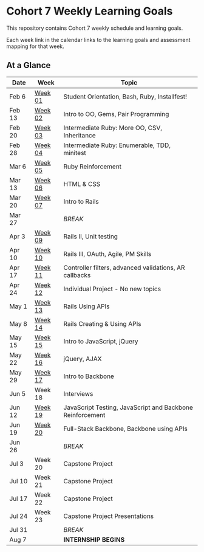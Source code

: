 # Cohort 7 Weekly Learning Goals
This repository contains Cohort 7 weekly schedule and learning goals.

Each week link in the calendar links to the learning goals and assessment mapping for that week.


## At a Glance

| Date    | Week                | Topic
|---------|---------------------|-----------------------------------------
| Feb 6   | [Week 01](week-1.md)  | Student Orientation, Bash, Ruby, Installfest!
| Feb 13  | [Week 02](week-2.md)  | Intro to OO, Gems, Pair Programming
| Feb 20  | [Week 03](week-3.md)  | Intermediate Ruby: More OO, CSV, Inheritance
| Feb 28  | [Week 04](week-4.md)  | Intermediate Ruby: Enumerable, TDD, minitest
| Mar 6   | [Week 05](week-5.md)  | Ruby Reinforcement
| Mar 13  | [Week 06](week-6.md)  | HTML & CSS
| Mar 20  | [Week 07](week-7.md)  | Intro to Rails 
| Mar 27  |                       | _BREAK_
| Apr 3   | [Week 09](week-9.md)  | Rails II, Unit testing
| Apr 10  | [Week 10](week-10.md)  | Rails III, OAuth, Agile, PM Skills
| Apr 17  | [Week 11](week-11.md) | Controller filters, advanced validations, AR callbacks
| Apr 24  | [Week 12](week-12.md) | Individual Project - No new topics
| May 1  | [Week 13](week-13.md) | Rails Using APIs
| May 8   | [Week 14](week-14.md) | Rails Creating & Using APIs
| May 15  | [Week 15](week-15.md) | Intro to JavaScript, jQuery
| May 22  | [Week 16](week-16.md) | jQuery, AJAX
| May 29  | [Week 17](week-17.md) | Intro to Backbone
| Jun 5   | Week 18 | Interviews
| Jun 12  | [Week 19](week-19.md) | JavaScript Testing, JavaScript and Backbone Reinforcement
| Jun 19  | [Week 20](week-20.md) | Full-Stack Backbone, Backbone using APIs
| Jun 26  |                     | _BREAK_
| Jul 3   | Week 20 | Capstone Project
| Jul 10   | Week 21 | Capstone Project
| Jul 17  | Week 22 | Capstone Project
| Jul 24  | Week 23 | Capstone Project Presentations
| Jul 31  |                     | _BREAK_
| Aug 7   |                     | __INTERNSHIP BEGINS__
